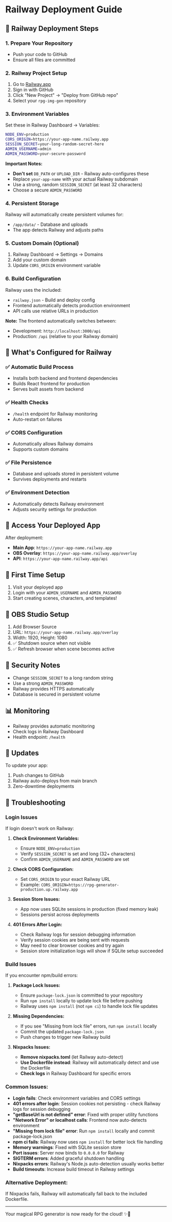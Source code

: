 # Railway Deployment Guide

## 🚂 Railway Deployment Steps

### 1. Prepare Your Repository
- Push your code to GitHub
- Ensure all files are committed

### 2. Railway Project Setup
1. Go to [Railway.app](https://railway.app)
2. Sign in with GitHub
3. Click "New Project" → "Deploy from GitHub repo"
4. Select your `rpg-img-gen` repository

### 3. Environment Variables
Set these in Railway Dashboard → Variables:

```bash
NODE_ENV=production
CORS_ORIGIN=https://your-app-name.railway.app
SESSION_SECRET=your-long-random-secret-here
ADMIN_USERNAME=admin
ADMIN_PASSWORD=your-secure-password
```

**Important Notes:**
- **Don't set** `DB_PATH` or `UPLOAD_DIR` - Railway auto-configures these
- Replace `your-app-name` with your actual Railway subdomain
- Use a strong, random `SESSION_SECRET` (at least 32 characters)
- Choose a secure `ADMIN_PASSWORD`

### 4. Persistent Storage
Railway will automatically create persistent volumes for:
- `/app/data/` - Database and uploads
- The app detects Railway and adjusts paths

### 5. Custom Domain (Optional)
1. Railway Dashboard → Settings → Domains
2. Add your custom domain
3. Update `CORS_ORIGIN` environment variable

### 6. Build Configuration
Railway uses the included:
- `railway.json` - Build and deploy config
- Frontend automatically detects production environment
- API calls use relative URLs in production

**Note:** The frontend automatically switches between:
- Development: `http://localhost:3000/api` 
- Production: `/api` (relative to your Railway domain)

## 🔧 What's Configured for Railway

### ✅ Automatic Build Process
- Installs both backend and frontend dependencies
- Builds React frontend for production
- Serves built assets from backend

### ✅ Health Checks
- `/health` endpoint for Railway monitoring
- Auto-restart on failures

### ✅ CORS Configuration
- Automatically allows Railway domains
- Supports custom domains

### ✅ File Persistence
- Database and uploads stored in persistent volume
- Survives deployments and restarts

### ✅ Environment Detection
- Automatically detects Railway environment
- Adjusts security settings for production

## 🎯 Access Your Deployed App

After deployment:
- **Main App**: `https://your-app-name.railway.app`
- **OBS Overlay**: `https://your-app-name.railway.app/overlay`
- **API**: `https://your-app-name.railway.app/api`

## 🔐 First Time Setup

1. Visit your deployed app
2. Login with your `ADMIN_USERNAME` and `ADMIN_PASSWORD`
3. Start creating scenes, characters, and templates!

## 🎥 OBS Studio Setup

1. Add Browser Source
2. URL: `https://your-app-name.railway.app/overlay`
3. Width: 1920, Height: 1080
4. ✅ Shutdown source when not visible
5. ✅ Refresh browser when scene becomes active

## 🚨 Security Notes

- Change `SESSION_SECRET` to a long random string
- Use a strong `ADMIN_PASSWORD`
- Railway provides HTTPS automatically
- Database is secured in persistent volume

## 📊 Monitoring

- Railway provides automatic monitoring
- Check logs in Railway Dashboard
- Health endpoint: `/health`

## 🔄 Updates

To update your app:
1. Push changes to GitHub
2. Railway auto-deploys from main branch
3. Zero-downtime deployments

## 🚨 Troubleshooting

### Login Issues
If login doesn't work on Railway:

1. **Check Environment Variables:**
   - Ensure `NODE_ENV=production`
   - Verify `SESSION_SECRET` is set and long (32+ characters)
   - Confirm `ADMIN_USERNAME` and `ADMIN_PASSWORD` are set

2. **Check CORS Configuration:**
   - Set `CORS_ORIGIN` to your exact Railway URL
   - Example: `CORS_ORIGIN=https://rpg-generator-production.up.railway.app`

3. **Session Store Issues:**
   - App now uses SQLite sessions in production (fixed memory leak)
   - Sessions persist across deployments

4. **401 Errors After Login:**
   - Check Railway logs for session debugging information
   - Verify session cookies are being sent with requests
   - May need to clear browser cookies and try again
   - Session store initialization logs will show if SQLite setup succeeded

### Build Issues
If you encounter npm/build errors:

1. **Package Lock Issues:**
   - Ensure `package-lock.json` is committed to your repository
   - Run `npm install` locally to update lock file before pushing
   - Railway uses `npm install` (not `npm ci`) to handle lock file updates

2. **Missing Dependencies:**
   - If you see "Missing from lock file" errors, run `npm install` locally
   - Commit the updated `package-lock.json`
   - Push changes to trigger new Railway build

3. **Nixpacks Issues:**
   - **Remove nixpacks.toml** (let Railway auto-detect)
   - **Use Dockerfile instead**: Railway will automatically detect and use the Dockerfile
   - **Check logs** in Railway Dashboard for specific errors

### Common Issues:
- **Login fails**: Check environment variables and CORS settings
- **401 errors after login**: Session cookies not persisting - check Railway logs for session debugging
- **"getBaseUrl is not defined" error**: Fixed with proper utility functions
- **"Network Error" or localhost calls**: Frontend now auto-detects environment
- **"Missing from lock file" error**: Run `npm install` locally and commit package-lock.json
- **npm ci fails**: Railway now uses `npm install` for better lock file handling
- **Memory warnings**: Fixed with SQLite session store
- **Port issues**: Server now binds to `0.0.0.0` for Railway
- **SIGTERM errors**: Added graceful shutdown handling
- **Nixpacks errors**: Railway's Node.js auto-detection usually works better
- **Build timeouts**: Increase build timeout in Railway settings

### Alternative Deployment:
If Nixpacks fails, Railway will automatically fall back to the included Dockerfile.

---

Your magical RPG generator is now ready for the cloud! ✨🚂
